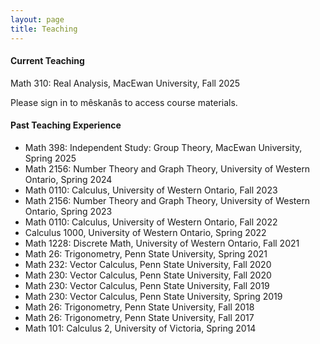 ```yaml
---
layout: page
title: Teaching
---
```

#### Current Teaching

Math 310: Real Analysis, MacEwan University, Fall 2025 

Please sign in to mêskanâs to access course materials.

#### Past Teaching Experience

* Math 398: Independent Study: Group Theory,	MacEwan University, Spring 2025
* Math 2156: Number Theory and Graph Theory, University of Western Ontario, Spring 2024
* Math 0110: Calculus, University of Western Ontario,	Fall 2023
* Math 2156: Number Theory and Graph Theory, University of Western Ontario,	Spring 2023
* Math 0110: Calculus, University of Western Ontario,	Fall 2022
* Calculus 1000, University of Western Ontario,	Spring 2022
* Math 1228: Discrete Math, University of Western Ontario, Fall 2021
* Math 26: Trigonometry, Penn State University,	Spring 2021
* Math 232: Vector Calculus, Penn State University,	Fall 2020
* Math 230: Vector Calculus, Penn State University,	Fall 2020
* Math 230: Vector Calculus, Penn State University, Fall 2019
* Math 230: Vector Calculus, Penn State University, Spring 2019
* Math 26: Trigonometry,	Penn State University, Fall 2018
* Math 26: Trigonometry,	Penn State University, Fall 2017
* Math 101: Calculus 2,  University of Victoria, Spring 2014 

